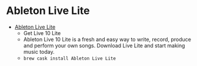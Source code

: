 # Ableton Live Lite
- [Ableton Live Lite](https://www.ableton.com/en/products/live-lite/)
  -  Get Live 10 Lite
  - Ableton Live 10 Lite is a fresh and easy way to write, record, produce and perform your own songs. Download Live Lite and start making music today.
  - `brew cask install Ableton Live Lite`
